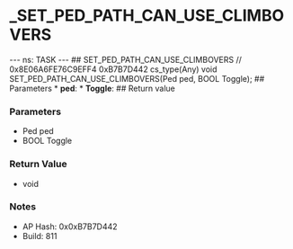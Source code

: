 # _SET_PED_PATH_CAN_USE_CLIMBOVERS

--- ns: TASK --- ## SET_PED_PATH_CAN_USE_CLIMBOVERS  // 0x8E06A6FE76C9EFF4 0xB7B7D442 cs_type(Any) void SET_PED_PATH_CAN_USE_CLIMBOVERS(Ped ped, BOOL Toggle);  ## Parameters * **ped**: * **Toggle**:  ## Return value

### Parameters
* Ped ped
* BOOL Toggle

### Return Value
* void

### Notes
* AP Hash: 0x0xB7B7D442
* Build: 811


